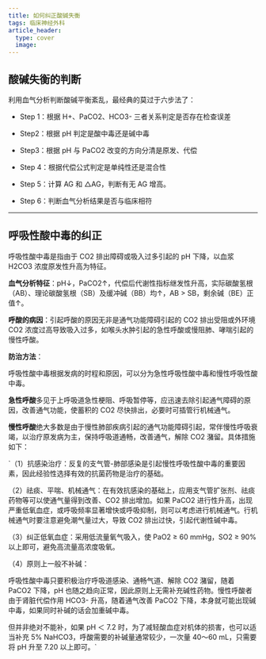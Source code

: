 ```yaml
---
title: 如何纠正酸碱失衡
tags: 临床神经外科
article_header:
  type: cover
  image:
---
```


## 酸碱失衡的判断

利用血气分析判断酸碱平衡紊乱，最经典的莫过于六步法了：

- Step 1：根据 H+、PaCO2、HCO3- 三者关系判定是否存在检查误差

- Step2：根据 pH 判定是酸中毒还是碱中毒

- Step3：根据 pH 与 PaCO2 改变的方向分清是原发、代偿

- Step 4：根据代偿公式判定是单纯性还是混合性

- Step 5：计算 AG 和 △AG，判断有无 AG 增高。

- Step 6：判断血气分析结果是否与临床相符

---

## 呼吸性酸中毒的纠正

呼吸性酸中毒是指由于 CO2 排出障碍或吸入过多引起的 pH 下降，以血浆 H2CO3 浓度原发性升高为特征。

**血气分析特征**：pH↓，PaCO2↑，代偿后代谢性指标继发性升高，实际碳酸氢根（AB）、理论碳酸氢根（SB）及缓冲碱（BB）均↑，AB > SB，剩余碱（BE）正值↑。

**呼酸的病因**：引起呼酸的原因无非是通气功能障碍引起的 CO2 排出受阻或外环境 CO2 浓度过高导致吸入过多，如喉头水肿引起的急性呼酸或慢阻肺、哮喘引起的慢性呼酸。

**防治方法**：

呼吸性酸中毒根据发病的时程和原因，可以分为急性呼吸性酸中毒和慢性呼吸性酸中毒。

**急性呼酸**多见于上呼吸道急性梗阻、呼吸暂停等，应迅速去除引起通气障碍的原因，改善通气功能，使蓄积的 CO2 尽快排出，必要时可插管行机械通气。

**慢性呼酸**绝大多数是由于慢性肺部疾病引起的通气功能障碍引起，常伴慢性呼吸衰竭，以治疗原发病为主，保持呼吸道通畅，改善通气，解除 CO2 潴留。具体措施如下：

`（1）抗感染治疗：反复的支气管-肺部感染是引起慢性呼吸性酸中毒的重要因素，因此经验性选择有效的抗菌药物是治疗的基础。

（2）祛痰、平喘、机械通气：在有效抗感染的基础上，应用支气管扩张剂、祛痰药物等可以使通气量得到改善、CO2 排出增加。如果 PaCO2 进行性升高，出现严重低氧血症，或呼吸频率显著增快或呼吸抑制，则可以考虑进行机械通气。行机械通气时要注意避免潮气量过大，导致 CO2 排出过快，引起代谢性碱中毒。

（3）纠正低氧血症：采用低流量氧气吸入，使 PaO2 ≥ 60 mmHg，SO2 ≥ 90% 以上即可，避免高流量高浓度吸氧。

（4）原则上一般不补碱：

呼吸性酸中毒只要积极治疗呼吸道感染、通畅气道、解除 CO2 潴留，随着 PaCO2 下降，pH 也随之趋向正常，因此原则上无需补充碱性药物。慢性呼酸者由于肾脏代偿作用 HCO3- 升高，随着通气改善 PaCO2 下降，本身就可能出现碱中毒，如果同时补碱的话会加重碱中毒。

但并非绝对不能补，如果 pH ＜ 7.2 时，为了减轻酸血症对机体的损害，也可以适当补充 5% NaHCO3，呼酸需要的补碱量通常较少，一次量 40～60 mL，只需要将 pH 升至 7.20 以上即可。`



